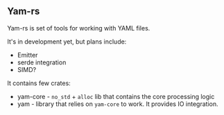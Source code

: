 Yam-rs
------
Yam-rs is set of tools for working with YAML files. 

It's in development yet, but plans include:
- Emitter
- serde integration
- SIMD?

It contains few crates:
- yam-core - `no_std` + `alloc` lib that contains the core processing logic
- yam - library that relies on `yam-core` to work. It provides IO integration.